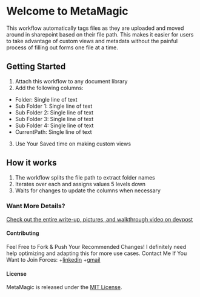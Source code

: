 # Welcome to MetaMagic
This workflow automatically tags files as they are uploaded and moved around in sharepoint based on their file path. This makes it easier for users to take advantage of custom views and metadata without the painful process of filling out forms one file at a time. 

## Getting Started
1. Attach this workflow to any document library
2. Add the following columns:
- Folder: Single line of text
- Sub Folder 1: Single line of text
- Sub Folder 2: Single line of text
- Sub Folder 3: Single line of text
- Sub Folder 4: Single line of text
- CurrentPath: Single line of text
3. Use Your Saved time on making custom views

## How it works
1. The workflow splits the file path to extract folder names
2. Iterates over each and assigns values 5 levels down
3. Waits for changes to update the columns when necessary

### Want More Details?
[Check out the entire write-up, pictures, and walkthrough video on devpost](https://devpost.com/software/metamagic)

#### Contributing
Feel Free to Fork & Push Your Recommended Changes! I definitely need help optimizing and adapting this for more use cases. Contact Me If You Want to Join Forces:
+[linkedin](https://www.linkedin.com/in/aneesmerzi/)
+[gmail](merzianees@gmail.com)

#### License
MetaMagic is released under the [MIT License](https://opensource.org/licenses/MIT).

